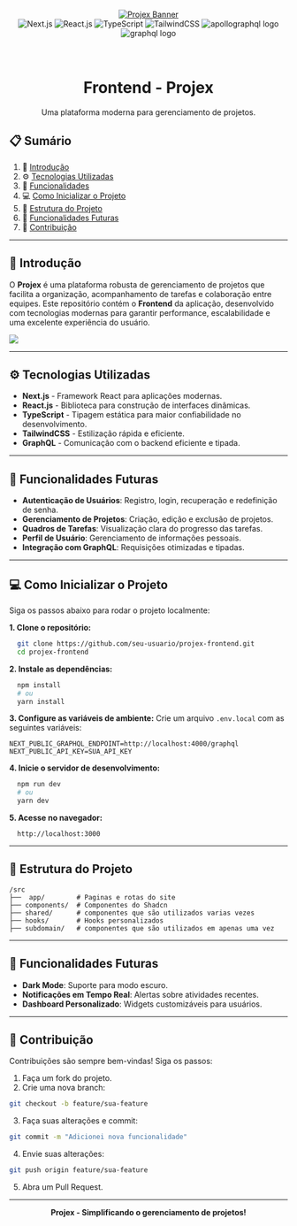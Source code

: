 <div align="center">
  <br />
    <a href="#" target="_blank">
      <img src="https://github.com/orafael-almeida/readme-projects-template/blob/main/images/banner.png?raw=true" alt="Projex Banner">
    </a>
  <br />

  <div>
    <img src="https://img.shields.io/badge/-Next_JS-black?style=for-the-badge&logoColor=white&logo=next.js&color=black" alt="Next.js" />
    <img src="https://img.shields.io/badge/-React_JS-black?style=for-the-badge&logoColor=white&logo=react&color=61DAFB" alt="React.js" />
    <img src="https://img.shields.io/badge/-TypeScript-black?style=for-the-badge&logoColor=white&logo=typescript&color=3178C6" alt="TypeScript" />
    <img src="https://img.shields.io/badge/-Tailwind_CSS-black?style=for-the-badge&logoColor=white&logo=tailwindcss&color=06B6D4" alt="TailwindCSS" />
    <img src="https://img.shields.io/badge/Apollo GraphQL-311C87?logo=apollographql&logoColor=white&style=for-the-badge" alt="apollographql logo"  />
    <img src="https://img.shields.io/badge/GraphQL-E10098?logo=graphql&logoColor=white&style=for-the-badge" alt="graphql logo"  />
  </div>
<br/><br/>
 
  <h1 align="center">Frontend - Projex</h1>

   <div align="center">
     Uma plataforma moderna para gerenciamento de projetos.
    </div>
</div>

## 📋 **Sumário**

1. 🚀 [Introdução](#introducao)
2. ⚙️ [Tecnologias Utilizadas](#tecnologias)
3. 🔋 [Funcionalidades](#funcionalidades)
4. 💻 [Como Inicializar o Projeto](#como-inicializar)
5. 📄 [Estrutura do Projeto](#estrutura)
6. 🌟 [Funcionalidades Futuras](#futuras)
7. 🤝 [Contribuição](#contribuicao)

---

## 🚀 **Introdução** <a name="introducao"></a>

O **Projex** é uma plataforma robusta de gerenciamento de projetos que facilita a organização, acompanhamento de tarefas e colaboração entre equipes. Este repositório contém o **Frontend** da aplicação, desenvolvido com tecnologias modernas para garantir performance, escalabilidade e uma excelente experiência do usuário.

<a href="https://github.com/Miguelluisdev/projex-frontend" target="_blank">
  <img src="https://img.shields.io/badge/DÊ_UMA_ESTRELA_%E2%AD%90-%23121011.svg?style=for-the-badge&logo=github&logoColor=white" />
</a>

---

## ⚙️ **Tecnologias Utilizadas** <a name="tecnologias"></a>

- **Next.js** - Framework React para aplicações modernas.
- **React.js** - Biblioteca para construção de interfaces dinâmicas.
- **TypeScript** - Tipagem estática para maior confiabilidade no desenvolvimento.
- **TailwindCSS** - Estilização rápida e eficiente.
- **GraphQL** - Comunicação com o backend eficiente e tipada.

---

## 🔋 **Funcionalidades Futuras** <a name="funcionalidades"></a>

- **Autenticação de Usuários**: Registro, login, recuperação e redefinição de senha.
- **Gerenciamento de Projetos**: Criação, edição e exclusão de projetos.
- **Quadros de Tarefas**: Visualização clara do progresso das tarefas.
- **Perfil de Usuário**: Gerenciamento de informações pessoais.
- **Integração com GraphQL**: Requisições otimizadas e tipadas.

---

## 💻 **Como Inicializar o Projeto** <a name="como-inicializar"></a>

Siga os passos abaixo para rodar o projeto localmente:

**1. Clone o repositório:**
```bash
  git clone https://github.com/seu-usuario/projex-frontend.git
  cd projex-frontend
```

**2. Instale as dependências:**
```bash
  npm install
  # ou
  yarn install
```

**3. Configure as variáveis de ambiente:**
Crie um arquivo `.env.local` com as seguintes variáveis:
```
NEXT_PUBLIC_GRAPHQL_ENDPOINT=http://localhost:4000/graphql
NEXT_PUBLIC_API_KEY=SUA_API_KEY
```

**4. Inicie o servidor de desenvolvimento:**
```bash
  npm run dev
  # ou
  yarn dev
```

**5. Acesse no navegador:**
```
  http://localhost:3000
```

---

## 📄 **Estrutura do Projeto** <a name="estrutura"></a>
```
/src
├──  app/        # Paginas e rotas do site
├── components/  # Componentes do Shadcn
├── shared/      # componentes que são utilizados varias vezes
├── hooks/       # Hooks personalizados
├── subdomain/   # componentes que são utilizados em apenas uma vez
```

---

## 🌟 **Funcionalidades Futuras** <a name="futuras"></a>

- **Dark Mode**: Suporte para modo escuro.
- **Notificações em Tempo Real**: Alertas sobre atividades recentes.
- **Dashboard Personalizado**: Widgets customizáveis para usuários.

---

## 🤝 **Contribuição** <a name="contribuicao"></a>

Contribuições são sempre bem-vindas! Siga os passos:

1. Faça um fork do projeto.
2. Crie uma nova branch:
```bash
git checkout -b feature/sua-feature
```
3. Faça suas alterações e commit:
```bash
git commit -m "Adicionei nova funcionalidade"
```
4. Envie suas alterações:
```bash
git push origin feature/sua-feature
```
5. Abra um Pull Request.
---

<div align="center">
  <strong>Projex - Simplificando o gerenciamento de projetos!</strong>
</div>
